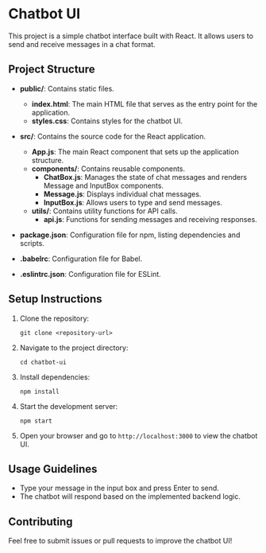 # Chatbot UI

This project is a simple chatbot interface built with React. It allows users to send and receive messages in a chat format.

## Project Structure

- **public/**: Contains static files.
  - **index.html**: The main HTML file that serves as the entry point for the application.
  - **styles.css**: Contains styles for the chatbot UI.

- **src/**: Contains the source code for the React application.
  - **App.js**: The main React component that sets up the application structure.
  - **components/**: Contains reusable components.
    - **ChatBox.js**: Manages the state of chat messages and renders Message and InputBox components.
    - **Message.js**: Displays individual chat messages.
    - **InputBox.js**: Allows users to type and send messages.
  - **utils/**: Contains utility functions for API calls.
    - **api.js**: Functions for sending messages and receiving responses.

- **package.json**: Configuration file for npm, listing dependencies and scripts.
- **.babelrc**: Configuration file for Babel.
- **.eslintrc.json**: Configuration file for ESLint.

## Setup Instructions

1. Clone the repository:
   ```
   git clone <repository-url>
   ```

2. Navigate to the project directory:
   ```
   cd chatbot-ui
   ```

3. Install dependencies:
   ```
   npm install
   ```

4. Start the development server:
   ```
   npm start
   ```

5. Open your browser and go to `http://localhost:3000` to view the chatbot UI.

## Usage Guidelines

- Type your message in the input box and press Enter to send.
- The chatbot will respond based on the implemented backend logic.

## Contributing

Feel free to submit issues or pull requests to improve the chatbot UI!